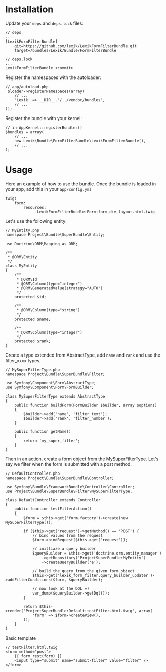 Installation
============

Update your `deps` and `deps.lock` files:

    // deps
    ...
    [LexikFormFilterBundle]
        git=https://github.com/lexik/LexikFormFilterBundle.git
        target=/bundles/Lexik/Bundle/FormFilterBundle

    // deps.lock
    ...
    LexikFormFilterBundle <commit>

Register the namespaces with the autoloader:

    // app/autoload.php
     $loader->registerNamespaces(array(
        // ...
        'Lexik' => __DIR__.'/../vendor/bundles',
        // ...
    ));

Register the bundle with your kernel:

    // in AppKernel::registerBundles()
    $bundles = array(
        // ...
        new Lexik\Bundle\FormFilterBundle\LexikFormFilterBundle(),
        // ...
    );


Usage
=====

Here an example of how to use the bundle.
Once the bundle is loaded in your app, add this in your `app/config.yml`

    twig:
        form:
            resources:
                - LexikFormFilterBundle:Form:form_div_layout.html.twig


Let's use the following entity:

    // MyEntity.php
    namespace Project\Bundle\SuperBundle\Entity;

    use Doctrine\ORM\Mapping as ORM;

    /**
     * @ORM\Entity
     */
    class MyEntity
    {
        /**
         * @ORM\Id
         * @ORM\Column(type="integer")
         * @ORM\GeneratedValue(strategy="AUTO")
         */
        protected $id;

        /**
         * @ORM\Column(type="string")
         */
        protected $name;
    
        /**
         * @ORM\Column(type="integer")
         */
        protected $rank;
    }

Create a type extended from AbstractType, add `name` and `rank` and use the filter_xxxx types.

    // MySuperFilterType.php
    namespace Project\Bundle\SuperBundle\Filter;

    use Symfony\Component\Form\AbstractType;
    use Symfony\Component\Form\FormBuilder;

    class MySuperFilterType extends AbstractType
    {
        public function buildForm(FormBuilder $builder, array $options)
        {
            $builder->add('name', 'filter_text');
            $builder->add('rank', 'filter_number');
        }

        public function getName()
        {
            return 'my_super_filter';
        }
    }

Then in an action, create a form object from the MySuperFilterType. Let's say we filter when the form is submitted with a post method.

    // DefaultController.php
    namespace Project\Bundle\SuperBundle\Controller;

    use Symfony\Bundle\FrameworkBundle\Controller\Controller;
    use Project\Bundle\SuperBundle\Filter\MySuperFilterType;

    class DefaultController extends Controller
    {
        public function testFilterAction()
        {
            $form = $this->get('form.factory')->create(new MySuperFilterType());

            if ($this->get('request')->getMethod() == 'POST') {
                // bind values from the request
                $form->bindRequest($this->get('request'));

                // initliaze a query builder
                $queryBuilder = $this->get('doctrine.orm.entity_manager')
                    ->getRepository('ProjectSuperBundle:MyEntity')
                    ->createQueryBuilder('e');

                // build the query from the given form object
                $this->get('lexik_form_filter.query_builder_updater')->addFilterConditions($form, $queryBuilder);

                // now look at the DQL =)
                var_dump($queryBuilder->getDql());
            }

            return $this->render('ProjectSuperBundle:Default:testFilter.html.twig', array(
                'form' => $form->createView(),
            ));
        }
    }

Basic template

    // testFilter.html.twig
    <form method="post">
        {{ form_rest(form) }}
        <input type="submit" name="submit-filter" value="filter" />
    </form>
